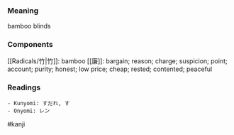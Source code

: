 ### Meaning

bamboo blinds

### Components

[[Radicals/竹|竹]]: bamboo [[廉]]: bargain; reason; charge; suspicion; point; account; purity; honest; low price; cheap; rested; contented; peaceful

### Readings

```
- Kunyomi: すだれ, す
- Onyomi: レン
```

#kanji